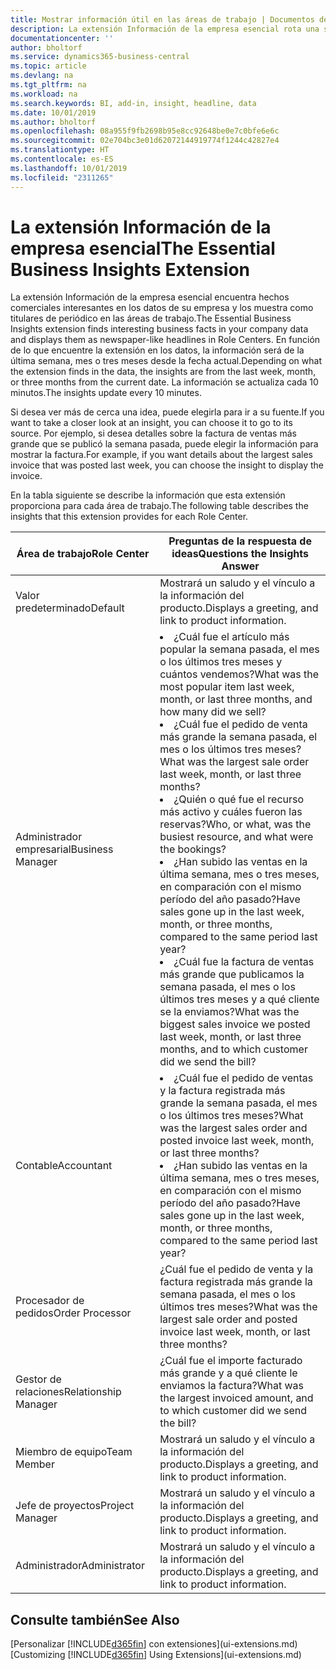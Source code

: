 ```yaml
---
title: Mostrar información útil en las áreas de trabajo | Documentos de Microsoft
description: La extensión Información de la empresa esencial rota una serie de ideas comerciales en las áreas de trabajo.
documentationcenter: ''
author: bholtorf
ms.service: dynamics365-business-central
ms.topic: article
ms.devlang: na
ms.tgt_pltfrm: na
ms.workload: na
ms.search.keywords: BI, add-in, insight, headline, data
ms.date: 10/01/2019
ms.author: bholtorf
ms.openlocfilehash: 08a955f9fb2698b95e8cc92648be0e7c0bfe6e6c
ms.sourcegitcommit: 02e704bc3e01d62072144919774f1244c42827e4
ms.translationtype: HT
ms.contentlocale: es-ES
ms.lasthandoff: 10/01/2019
ms.locfileid: "2311265"
---
```

# <a name="the-essential-business-insights-extension"></a><span data-ttu-id="d2b94-103">La extensión Información de la empresa esencial</span><span class="sxs-lookup"><span data-stu-id="d2b94-103">The Essential Business Insights Extension</span></span>
<span data-ttu-id="d2b94-104">La extensión Información de la empresa esencial encuentra hechos comerciales interesantes en los datos de su empresa y los muestra como titulares de periódico en las áreas de trabajo.</span><span class="sxs-lookup"><span data-stu-id="d2b94-104">The Essential Business Insights extension finds interesting business facts in your company data and displays them as newspaper-like headlines in Role Centers.</span></span> <span data-ttu-id="d2b94-105">En función de lo que encuentre la extensión en los datos, la información será de la última semana, mes o tres meses desde la fecha actual.</span><span class="sxs-lookup"><span data-stu-id="d2b94-105">Depending on what the extension finds in the data, the insights are from the last week, month, or three months from the current date.</span></span> <span data-ttu-id="d2b94-106">La información se actualiza cada 10 minutos.</span><span class="sxs-lookup"><span data-stu-id="d2b94-106">The insights update every 10 minutes.</span></span>  

<span data-ttu-id="d2b94-107">Si desea ver más de cerca una idea, puede elegirla para ir a su fuente.</span><span class="sxs-lookup"><span data-stu-id="d2b94-107">If you want to take a closer look at an insight, you can choose it to go to its source.</span></span> <span data-ttu-id="d2b94-108">Por ejemplo, si desea detalles sobre la factura de ventas más grande que se publicó la semana pasada, puede elegir la información para mostrar la factura.</span><span class="sxs-lookup"><span data-stu-id="d2b94-108">For example, if you want details about the largest sales invoice that was posted last week, you can choose the insight to display the invoice.</span></span>

<span data-ttu-id="d2b94-109">En la tabla siguiente se describe la información que esta extensión proporciona para cada área de trabajo.</span><span class="sxs-lookup"><span data-stu-id="d2b94-109">The following table describes the insights that this extension provides for each Role Center.</span></span>

|<span data-ttu-id="d2b94-110">Área de trabajo</span><span class="sxs-lookup"><span data-stu-id="d2b94-110">Role Center</span></span>|<span data-ttu-id="d2b94-111">Preguntas de la respuesta de ideas</span><span class="sxs-lookup"><span data-stu-id="d2b94-111">Questions the Insights Answer</span></span>|
|----|-----|
|<span data-ttu-id="d2b94-112">Valor predeterminado</span><span class="sxs-lookup"><span data-stu-id="d2b94-112">Default</span></span>|<span data-ttu-id="d2b94-113">Mostrará un saludo y el vínculo a la información del producto.</span><span class="sxs-lookup"><span data-stu-id="d2b94-113">Displays a greeting, and link to product information.</span></span>|
|<span data-ttu-id="d2b94-114">Administrador empresarial</span><span class="sxs-lookup"><span data-stu-id="d2b94-114">Business Manager</span></span>|<li> <span data-ttu-id="d2b94-115">¿Cuál fue el artículo más popular la semana pasada, el mes o los últimos tres meses y cuántos vendemos?</span><span class="sxs-lookup"><span data-stu-id="d2b94-115">What was the most popular item last week, month, or last three months, and how many did we sell?</span></span><br><li> <span data-ttu-id="d2b94-116">¿Cuál fue el pedido de venta más grande la semana pasada, el mes o los últimos tres meses?</span><span class="sxs-lookup"><span data-stu-id="d2b94-116">What was the largest sale order last week, month, or last three months?</span></span><br><li> <span data-ttu-id="d2b94-117">¿Quién o qué fue el recurso más activo y cuáles fueron las reservas?</span><span class="sxs-lookup"><span data-stu-id="d2b94-117">Who, or what, was the busiest resource, and what were the bookings?</span></span><br><li> <span data-ttu-id="d2b94-118">¿Han subido las ventas en la última semana, mes o tres meses, en comparación con el mismo período del año pasado?</span><span class="sxs-lookup"><span data-stu-id="d2b94-118">Have sales gone up in the last week, month, or three months, compared to the same period last year?</span></span><br><li> <span data-ttu-id="d2b94-119">¿Cuál fue la factura de ventas más grande que publicamos la semana pasada, el mes o los últimos tres meses y a qué cliente se la enviamos?</span><span class="sxs-lookup"><span data-stu-id="d2b94-119">What was the biggest sales invoice we posted last week, month, or last three months, and to which customer did we send the bill?</span></span></li> |
|<span data-ttu-id="d2b94-120">Contable</span><span class="sxs-lookup"><span data-stu-id="d2b94-120">Accountant</span></span>|<li> <span data-ttu-id="d2b94-121">¿Cuál fue el pedido de ventas y la factura registrada más grande la semana pasada, el mes o los últimos tres meses?</span><span class="sxs-lookup"><span data-stu-id="d2b94-121">What was the largest sales order and posted invoice last week, month, or last three months?</span></span><br><li> <span data-ttu-id="d2b94-122">¿Han subido las ventas en la última semana, mes o tres meses, en comparación con el mismo período del año pasado?</span><span class="sxs-lookup"><span data-stu-id="d2b94-122">Have sales gone up in the last week, month, or three months, compared to the same period last year?</span></span> |
|<span data-ttu-id="d2b94-123">Procesador de pedidos</span><span class="sxs-lookup"><span data-stu-id="d2b94-123">Order Processor</span></span>| <span data-ttu-id="d2b94-124">¿Cuál fue el pedido de venta y la factura registrada más grande la semana pasada, el mes o los últimos tres meses?</span><span class="sxs-lookup"><span data-stu-id="d2b94-124">What was the largest sale order and posted invoice last week, month, or last three months?</span></span>|
|<span data-ttu-id="d2b94-125">Gestor de relaciones</span><span class="sxs-lookup"><span data-stu-id="d2b94-125">Relationship Manager</span></span>| <span data-ttu-id="d2b94-126">¿Cuál fue el importe facturado más grande y a qué cliente le enviamos la factura?</span><span class="sxs-lookup"><span data-stu-id="d2b94-126">What was the largest invoiced amount, and to which customer did we send the bill?</span></span>|
|<span data-ttu-id="d2b94-127">Miembro de equipo</span><span class="sxs-lookup"><span data-stu-id="d2b94-127">Team Member</span></span>| <span data-ttu-id="d2b94-128">Mostrará un saludo y el vínculo a la información del producto.</span><span class="sxs-lookup"><span data-stu-id="d2b94-128">Displays a greeting, and link to product information.</span></span>|
|<span data-ttu-id="d2b94-129">Jefe de proyectos</span><span class="sxs-lookup"><span data-stu-id="d2b94-129">Project Manager</span></span>| <span data-ttu-id="d2b94-130">Mostrará un saludo y el vínculo a la información del producto.</span><span class="sxs-lookup"><span data-stu-id="d2b94-130">Displays a greeting, and link to product information.</span></span>|
|<span data-ttu-id="d2b94-131">Administrador</span><span class="sxs-lookup"><span data-stu-id="d2b94-131">Administrator</span></span>| <span data-ttu-id="d2b94-132">Mostrará un saludo y el vínculo a la información del producto.</span><span class="sxs-lookup"><span data-stu-id="d2b94-132">Displays a greeting, and link to product information.</span></span>|

## <a name="see-also"></a><span data-ttu-id="d2b94-133">Consulte también</span><span class="sxs-lookup"><span data-stu-id="d2b94-133">See Also</span></span>
<span data-ttu-id="d2b94-134">[Personalizar [!INCLUDE[d365fin](includes/d365fin_md.md)] con extensiones](ui-extensions.md)</span><span class="sxs-lookup"><span data-stu-id="d2b94-134">[Customizing [!INCLUDE[d365fin](includes/d365fin_md.md)] Using Extensions](ui-extensions.md)</span></span>
